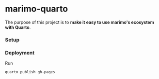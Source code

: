 # marimo-quarto

The purpose of this project is to **make it easy to use marimo's ecosystem with Quarto**.

### Setup

### Deployment

Run

```bash
quarto publish gh-pages
```
